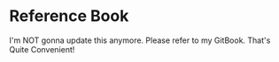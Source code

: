 # Reference Book	
I'm NOT gonna update this anymore. Please refer to my GitBook.
That's Quite Convenient!